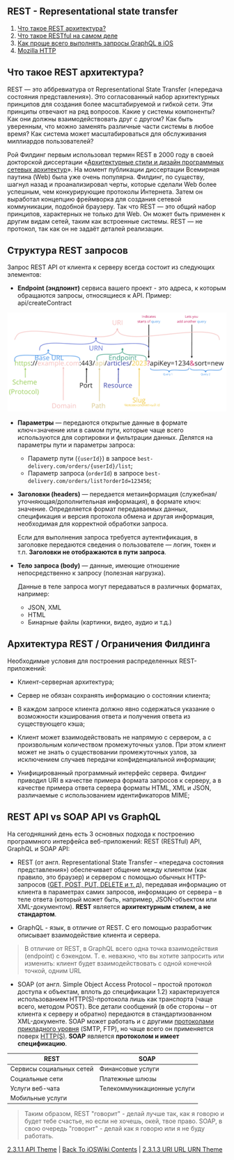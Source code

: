 ## REST - Representational state transfer

1. [Что такое REST архитектура?](https://github.com/sashakid/ios-guide/blob/master/Main/11_networking.md#что-такое-rest-архитектура)
2. [Что такое RESTful на самом деле](https://habr.com/ru/companies/hexlet/articles/274675/)
3. [Как проще всего выполнять запросы GraphQL в iOS](https://nuancesprog.ru/p/10269/)
4. [Mozilla HTTP](https://developer.mozilla.org/ru/docs/Web/HTTP)

## Что такое REST архитектура?

REST — это аббревиатура от Representational State Transfer («передача состояния представления»). Это согласованный набор архитектурных принципов для создания более масштабируемой и гибкой сети. Эти принципы отвечают на ряд вопросов. Какие у системы компоненты? Как они должны взаимодействовать друг с другом? Как быть уверенным, что можно заменять различные части системы в любое время? Как система может масштабироваться для обслуживания миллиардов пользователей?

Рой Филдинг первым использовал термин REST в 2000 году в своей докторской диссертации «[Архитектурные стили и дизайн программных сетевых архитектур](https://www.ics.uci.edu/~fielding/pubs/dissertation/top.htm)». На момент публикации диссертации Всемирная паутина (Web) была уже очень популярна. Филдинг, по существу, шагнул назад и проанализировал черты, которые сделали Web более успешным, чем конкурирующие протоколы Интернета. Затем он выработал концепцию фреймворка для создания сетевой коммуникации, подобной браузеру. Так что REST — это общий набор принципов, характерных не только для Web. Он может быть применен к другим видам сетей, таким как встроенные системы. REST — не протокол, так как он не задаёт деталей реализации.




## Структура REST запросов

Запрос REST API от клиента к серверу всегда состоит из следующих элементов:

* **Endpoint (эндпоинт)** сервиса вашего проект - это адреса, к которым обращаются запросы, относящиеся к API. Пример: api/createContract

![](https://github.com/eldaroid/pictures/blob/master/iOSWiki/ComputerScience/URL.jpg?raw=true)

* **Параметры** — передаются открытые данные в формате ключ=значение или в самом пути, которые чаще всего используются для сортировки и фильтрации данных. Делятся на параметры пути и параметры запроса:
    - Параметр пути (`{userId}`) в запросе `best-delivery.com/orders/{userId}/list`;
    - Параметр запроса (`orderId`) в запросе `best-delivery.com/orders/list?orderId=123456`;

* **Заголовки (headers)** — передается метаинформация (служебная/уточняющая/дополнительная информация), в формате ключ: значение. Определяется формат передаваемых данных, спецификация и версия протокола обмена и другая информация, необходимая для корректной обработки запроса. 

    Если для выполнения запроса требуется аутентификация, в заголовке передаются сведения о пользователе — логин, токен и т.п. **Заголовки не отображаются в пути запроса**.

* **Тело запроса (body)** — данные, имеющие отношение непосредственно к запросу (полезная нагрузка). 

    Данные в теле запроса могут передаваться в различных форматах, например:
    - JSON, XML
    - HTML
    - Бинарные файлы (картинки, видео, аудио и т.д.)




## Архитектура REST / Ограничения Филдинга

Необходимые условия для построения распределенных REST-приложений:

* Клиент-серверная архитектура;

* Сервер не обязан сохранять информацию о состоянии клиента;

* В каждом запросе клиента должно явно содержаться указание о возможности кэширования ответа и получения ответа из существующего кэша;

* Клиент может взаимодействовать не напрямую с сервером, а с произвольным количеством промежуточных узлов. При этом клиент может не знать о существовании промежуточных узлов, за исключением случаев передачи конфиденциальной информации;

* Унифицированный программный интерфейс сервера. Филдинг приводил URI в качестве примера формата запросов к серверу, а в качестве примера ответа сервера форматы HTML, XML и JSON, различаемые с использованием идентификаторов MIME;

## REST API vs SOAP API vs GraphQL

На сегодняшний день есть 3 основных подхода к построению программного интерфейса веб-приложений: REST (RESTful) API, GraphQL и SOAP API:

* REST (от англ. Representational State Transfer – «передача состояния представления») обеспечивает общение между клиентом (как правило, это браузер) и сервером с помощью обычных HTTP-запросов ([GET, POST, PUT, DELETE и т. д](./2.3.1.4%20HTTP_Methods.md)), передавая информацию от клиента в параметрах самих запросов, информацию от сервера – в теле ответа (который может быть, например, JSON-объектом или XML-документом). **REST** является **архитектурным стилем, а не стандартом**.

* GraphQL - язык, в отличие от REST. С его помощью разработчик описывает взаимодействие клиента и сервера.

> В отличие от REST, в GraphQL всего одна точка взаимодействия (endpoint) с бэкендом. Т. е. неважно, что вы хотите запросить или изменить: клиент будет взаимодействовать с одной конечной точкой, одним URL

* SOAP (от англ. Simple Object Access Protocol – простой протокол доступа к объектам, вплоть до спецификации 1.2) характеризуется использованием HTTP(S)-протокола лишь как транспорта (чаще всего, методом POST). Все детали сообщений (в обе стороны – от клиента к серверу и обратно) передаются в стандартизованном XML-документе. SOAP может работать и с другими [протоколами прикладного уровня](../2.3.2%20WebProtocols.md) (SMTP, FTP), но чаще всего он применяется поверх [HTTP(S)](../2.3.2%20WebProtocols.md). **SOAP** является **протоколом и имеет спецификацию**.


| REST | SOAP |
| --- | --- |
| Сервисы социальных сетей | Финансовые услуги |
| Социальные сети | Платежные шлюзы |
| Услуги веб-чата | Телекоммуникационные услуги |
| Мобильные услуги | |

> Таким образом, REST "говорит" - делай лучше так, как я говорю и будет тебе счастье, но если не хочешь, окей, твое право. SOAP, в свою очередь "говорит" - делай как я говорю или я не буду работать. 

[2.3.1.1 API Theme](./2.3.1.1%20API.md) | [Back To iOSWiki Contents](https://github.com/eldaroid/iOSWiki) | [2.3.1.3 URI URL URN Theme](./2.3.1.3%20URI\URL\URN.md)
